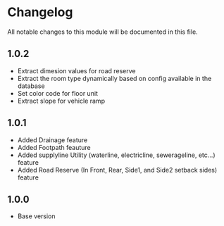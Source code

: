 # Changelog
All notable changes to this module will be documented in this file.

## 1.0.2

- Extract dimesion values for road reserve
- Extract the room type dynamically based on config available in the database
- Set color code for floor unit
- Extract slope for vehicle ramp

## 1.0.1

- Added Drainage feature
- Added Footpath feauture
- Added supplyline Utility (waterline, electricline, sewerageline, etc...) feature
- Added Road Reserve (In Front, Rear, Side1, and Side2 setback sides) feature

## 1.0.0

- Base version
